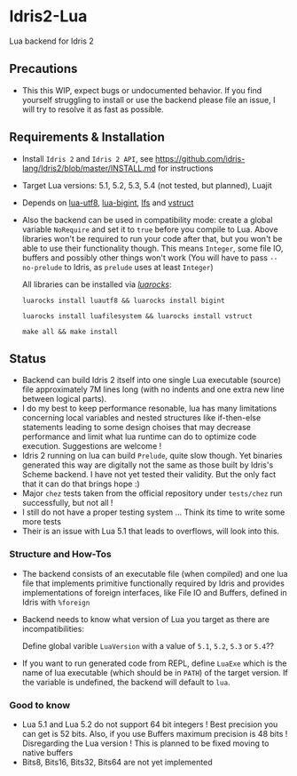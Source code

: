 # Idris2-Lua
Lua backend for Idris 2

## Precautions
- This this WIP, expect bugs or undocumented behavior. If you find yourself struggling to install or use the backend
  please file an issue, I will try to resolve it as fast as possible.

## Requirements & Installation
- Install `Idris 2` and `Idris 2 API`, see https://github.com/idris-lang/Idris2/blob/master/INSTALL.md for instructions
- Target Lua versions: 5.1, 5.2, 5.3, 5.4 (not tested, but planned), Luajit
- Depends on [lua-utf8](https://github.com/starwing/luautf8.git), [lua-bigint](https://github.com/JorjBauer/lua-bigint.git),
  [lfs](https://keplerproject.github.io/luafilesystem/manual.html) and [vstruct](https://github.com/ToxicFrog/vstruct)
- Also the backend can be used in compatibility mode: create a global variable `NoRequire` and set it to `true` before you compile to Lua.
  Above libraries won't be required to run your code after that, but you won't be able to use their functionality though.
  This means `Integer`, some file IO, buffers and possibly other things won't work (You will have to pass `--no-prelude` to Idris,
  as `prelude` uses at least `Integer`)
  
  
  All libraries can be installed via [*luarocks*](https://luarocks.org):
  
  `luarocks install luautf8 && luarocks install bigint`

  `luarocks install luafilesystem && luarocks install vstruct`
  
  `make all && make install`
  
## Status
 - Backend can build Idris 2 itself into one single Lua executable (source) 
   file approximately 7M lines long 
   (with no indents and one extra new line between logical parts).
 - I do my best to keep performance resonable, lua has many limitations concerning
   local variables and nested structures like if-then-else statements
   leading to some design choises that may decrease performance and limit what lua runtime can do to optimize code execution.
   Suggestions are welcome !
 - Idris 2 running on lua can build `Prelude`, quite slow though. Yet binaries generated this way are digitally not the same as those built by Idris's Scheme backend.
   I have not yet tested their validity. But the only fact that it can do that brings hope :)
 - Major `chez` tests taken from the official repository under `tests/chez` run successfully, but not all !
 - I still do not have a proper testing system ... Think its time to write some more tests
 - Their is an issue with Lua 5.1 that leads to overflows, will look into this.

### Structure and How-Tos
 - The backend consists of an executable file (when compiled) and one lua file that implements primitive functionally required by Idris
   and provides implementations of foreign interfaces, like File IO and Buffers, defined in Idris with `%foreign`
 - Backend needs to know what version of Lua you target as there are incompatibilities:

   Define global varible `LuaVersion` with a value of `5.1`, `5.2`, `5.3` or `5.4`??
 - If you want to run generated code from REPL, define `LuaExe` which is the name of lua executable (which should be in `PATH`) of the target version.
   If the variable is undefined, the backend will default to `lua`.


### Good to know
 - Lua 5.1 and Lua 5.2 do not support 64 bit integers !
   Best precision you can get is 52 bits.
   Also, if you use Buffers maximum precision is 48 bits !
   Disregarding the Lua version ! This is planned to be fixed moving to native buffers
 - Bits8, Bits16, Bits32, Bits64 are not yet implemented
